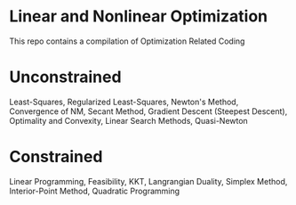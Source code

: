 # Linear and Nonlinear Optimization

This repo contains a compilation of Optimization Related Coding

# Unconstrained

Least-Squares, Regularized Least-Squares, Newton's Method, Convergence of NM, Secant Method, Gradient Descent (Steepest Descent), Optimality and Convexity, Linear Search Methods, Quasi-Newton

# Constrained 

Linear Programming, Feasibility, KKT, Langrangian Duality, Simplex Method, Interior-Point Method, Quadratic Programming

